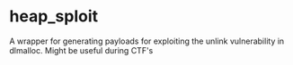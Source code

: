 # heap_sploit
A wrapper for generating payloads for exploiting the unlink vulnerability in dlmalloc.
Might be useful during CTF's
